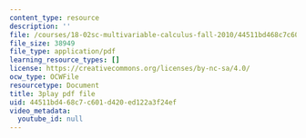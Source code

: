 ```yaml
---
content_type: resource
description: ''
file: /courses/18-02sc-multivariable-calculus-fall-2010/44511bd468c7c601d420ed122a3f24ef_sy7dx_qzQak.pdf
file_size: 38949
file_type: application/pdf
learning_resource_types: []
license: https://creativecommons.org/licenses/by-nc-sa/4.0/
ocw_type: OCWFile
resourcetype: Document
title: 3play pdf file
uid: 44511bd4-68c7-c601-d420-ed122a3f24ef
video_metadata:
  youtube_id: null
---
```

